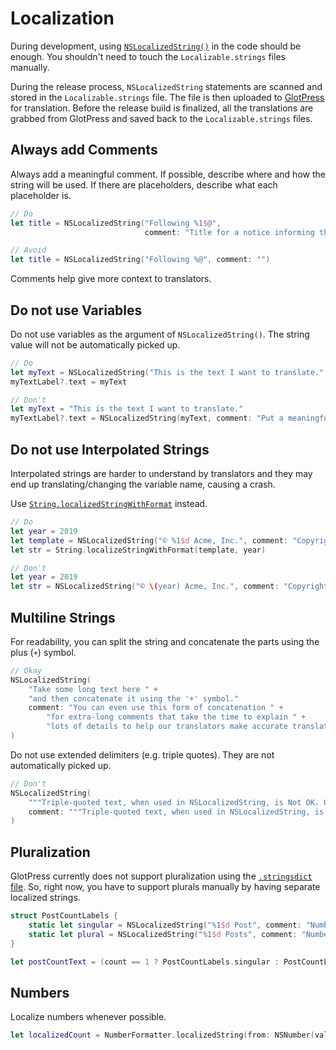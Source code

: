 # Localization

During development, using [`NSLocalizedString()`](https://developer.apple.com/documentation/foundation/nslocalizedstring) in the code should be enough. You shouldn't need to touch the `Localizable.strings` files manually.

During the release process, `NSLocalizedString` statements are scanned and stored in the `Localizable.strings` file. The file is then uploaded to [GlotPress](https://translate.wordpress.com/projects/woocommerce/woocommerce-ios/) for translation. Before the release build is finalized, all the translations are grabbed from GlotPress and saved back to the `Localizable.strings` files.

## Always add Comments

Always add a meaningful comment. If possible, describe where and how the string will be used. If there are placeholders, describe what each placeholder is. 

```swift
// Do
let title = NSLocalizedString("Following %1$@",
                              comment: "Title for a notice informing the user that they've successfully followed a site. %1$@ is a placeholder for the name of the site.")
```

```swift
// Avoid
let title = NSLocalizedString("Following %@", comment: "")
```

Comments help give more context to translators.

## Do not use Variables

Do not use variables as the argument of `NSLocalizedString()`. The string value will not be automatically picked up. 

```swift
// Do
let myText = NSLocalizedString("This is the text I want to translate.", comment: "Put a meaningful comment here.")
myTextLabel?.text = myText
```

```swift
// Don't
let myText = "This is the text I want to translate."
myTextLabel?.text = NSLocalizedString(myText, comment: "Put a meaningful comment here.")
```

## Do not use Interpolated Strings

Interpolated strings are harder to understand by translators and they may end up translating/changing the variable name, causing a crash.

Use [`String.localizedStringWithFormat`](https://developer.apple.com/documentation/swift/string/1414192-localizedstringwithformat) instead.

```swift
// Do
let year = 2019
let template = NSLocalizedString("© %1$d Acme, Inc.", comment: "Copyright Notice")
let str = String.localizeStringWithFormat(template, year)
```

```swift
// Don't
let year = 2019
let str = NSLocalizedString("© \(year) Acme, Inc.", comment: "Copyright Notice")
```

## Multiline Strings

For readability, you can split the string and concatenate the parts using the plus (`+`) symbol. 

```swift
// Okay
NSLocalizedString(
    "Take some long text here " +
    "and then concatenate it using the '+' symbol."
    comment: "You can even use this form of concatenation " +
        "for extra-long comments that take the time to explain " +
        "lots of details to help our translators make accurate translations."
)
```

Do not use extended delimiters (e.g. triple quotes). They are not automatically picked up.

```swift
// Don't
NSLocalizedString(
    """Triple-quoted text, when used in NSLocalizedString, is Not OK. Our scripts break when you use this."""
    comment: """Triple-quoted text, when used in NSLocalizedString, is Not OK."""
)
```

## Pluralization

GlotPress currently does not support pluralization using the [`.stringsdict` file](https://developer.apple.com/library/archive/documentation/MacOSX/Conceptual/BPInternational/LocalizingYourApp/LocalizingYourApp.html#//apple_ref/doc/uid/10000171i-CH5-SW10). So, right now, you have to support plurals manually by having separate localized strings.

```swift
struct PostCountLabels {
    static let singular = NSLocalizedString("%1$d Post", comment: "Number of posts displayed in Posting Activity when a day is selected. %1$d will contain the actual number (singular).")
    static let plural = NSLocalizedString("%1$d Posts", comment: "Number of posts displayed in Posting Activity when a day is selected. %1$d will contain the actual number (plural).")
}

let postCountText = (count == 1 ? PostCountLabels.singular : PostCountLabels.plural)
```

## Numbers

Localize numbers whenever possible. 

```swift
let localizedCount = NumberFormatter.localizedString(from: NSNumber(value: count), number: .none)
```
